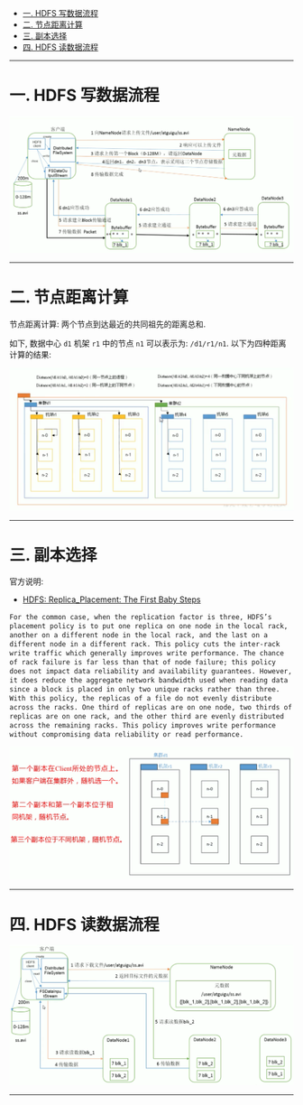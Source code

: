 
- [一. HDFS 写数据流程](#一-hdfs-写数据流程)
- [二. 节点距离计算](#二-节点距离计算)
- [三. 副本选择](#三-副本选择)
- [四. HDFS 读数据流程](#四-hdfs-读数据流程)

---

# 一. HDFS 写数据流程

![image](https://github.com/zozospider/note/blob/master/data-system/Hadoop/Hadoop-video1-HDFS%E7%9A%84%E6%95%B0%E6%8D%AE%E6%B5%81/HDFS%E5%86%99%E6%95%B0%E6%8D%AE%E6%B5%81%E7%A8%8B.png?raw=true)

---

# 二. 节点距离计算

节点距离计算: 两个节点到达最近的共同祖先的距离总和.

如下, 数据中心 `d1` 机架 `r1` 中的节点 `n1` 可以表示为: `/d1/r1/n1`. 以下为四种距离计算的结果:

![image](https://github.com/zozospider/note/blob/master/data-system/Hadoop/Hadoop-video1-HDFS%E7%9A%84%E6%95%B0%E6%8D%AE%E6%B5%81/HDFS%E8%8A%82%E7%82%B9%E8%B7%9D%E7%A6%BB%E8%AE%A1%E7%AE%97.png?raw=true)

---

# 三. 副本选择

官方说明:

- [HDFS: Replica_Placement: The First Baby Steps](https://hadoop.apache.org/docs/r2.7.2/hadoop-project-dist/hadoop-hdfs/HdfsDesign.html#Replica_Placement:_The_First_Baby_Steps)

```
For the common case, when the replication factor is three, HDFS’s placement policy is to put one replica on one node in the local rack, another on a different node in the local rack, and the last on a different node in a different rack. This policy cuts the inter-rack write traffic which generally improves write performance. The chance of rack failure is far less than that of node failure; this policy does not impact data reliability and availability guarantees. However, it does reduce the aggregate network bandwidth used when reading data since a block is placed in only two unique racks rather than three. With this policy, the replicas of a file do not evenly distribute across the racks. One third of replicas are on one node, two thirds of replicas are on one rack, and the other third are evenly distributed across the remaining racks. This policy improves write performance without compromising data reliability or read performance.
```

![image](https://github.com/zozospider/note/blob/master/data-system/Hadoop/Hadoop-video1-HDFS%E7%9A%84%E6%95%B0%E6%8D%AE%E6%B5%81/HDFS%E5%89%AF%E6%9C%AC%E9%80%89%E6%8B%A9.png?raw=true)

---

# 四. HDFS 读数据流程

![image](https://github.com/zozospider/note/blob/master/data-system/Hadoop/Hadoop-video1-HDFS%E7%9A%84%E6%95%B0%E6%8D%AE%E6%B5%81/HDFS%E8%AF%BB%E6%95%B0%E6%8D%AE%E6%B5%81%E7%A8%8B.png?raw=true)

---
